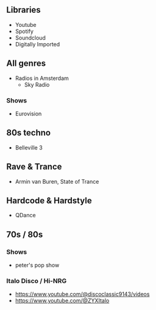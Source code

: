 ## Libraries

- Youtube
- Spotify
- Soundcloud
- Digitally Imported

## All genres

- Radios in Amsterdam
  - Sky Radio

### Shows 

- Eurovision 

## 80s techno

- Belleville 3

## Rave & Trance

- Armin van Buren, State of Trance 

## Hardcode & Hardstyle

- QDance

## 70s / 80s

### Shows

- peter's pop show

### Italo Disco / Hi-NRG

- https://www.youtube.com/@discoclassic9143/videos
- https://www.youtube.com/@ZYXItalo
